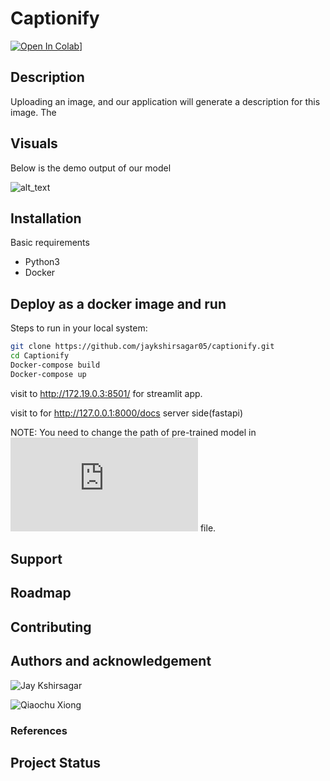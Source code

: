 # Captionify
[![Open In Colab](https://colab.research.google.com/assets/colab-badge.svg)](https://colab.research.google.com/drive/1iqwn5OKrrBD1vxx7EoGJRvEquBfxwQpX?usp=sharing)]

## Description
Uploading an image, and our application will generate a description for this image. The 

## Visuals
Below is the demo output of our model

![alt_text](https://github.com/jaykshirsagar05/captionify/blob/master/caption1.png)

## Installation
Basic requirements
* Python3
* Docker

## Deploy as a docker image and run
Steps to run in your local system:
```bash
git clone https://github.com/jaykshirsagar05/captionify.git
cd Captionify
Docker-compose build
Docker-compose up
```
visit to http://172.19.0.3:8501/ for streamlit app.

visit to for http://127.0.0.1:8000/docs server side(fastapi)

NOTE: You need to change the path of pre-trained model in ![caption.py](https://github.com/jaykshirsagar05/captionify/blob/master/fastapi/caption.py) file.

## Support

## Roadmap

## Contributing

## Authors and acknowledgement
![Jay Kshirsagar](https://github.com/jaykshirsagar05)

![Qiaochu Xiong](https://github.com/6390wer)

### References


## Project Status
